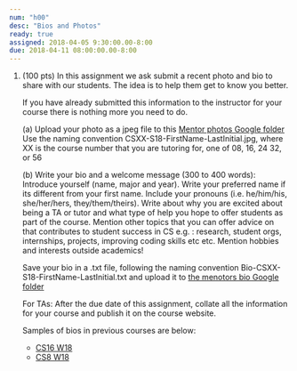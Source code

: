 ```yaml
---
num: "h00"
desc: "Bios and Photos"
ready: true 
assigned: 2018-04-05 9:30:00.00-8:00
due: 2018-04-11 08:00:00.00-8:00
---
```


<ol>



<li style="padding-bottom:1em;" markdown="1">(100 pts) In this assignment we ask submit a recent photo and bio to share with our students. The idea is to help them get to know you better. </li>
If you have already submitted this information to the instructor for your course there is nothing more you need to do.

(a) Upload your photo as a jpeg file to this [Mentor photos Google folder](https://goo.gl/emyCBN)
Use the naming convention CSXX-S18-FirstName-LastInitial.jpg, where XX is the course number that you are tutoring for, one of 08, 16, 24 32, or 56

(b) Write your bio and a welcome message (300 to 400 words): Introduce yourself (name, major and year). Write your preferred name if its different from your first name. Include your pronouns (i.e. he/him/his, she/her/hers, they/them/theirs).  Write about why you are excited about being a TA or tutor and what type of help you hope to offer students as part of the course. Mention other topics that you can offer advice on that contributes to student success in CS e.g. : research, student orgs, internships, projects, improving coding skills etc etc. Mention hobbies and interests outside academics! 

Save your bio in a .txt file, following the naming convention Bio-CSXX-S18-FirstName-LastInitial.txt and upload it to [the menotors bio Google folder](https://goo.gl/Jt9Fym)

For TAs: After the due date of this assignment, collate all the information for your course and publish it on the course website.

Samples of bios in previous courses are below:
* [CS16 W18](https://ucsb-cs16-w18.github.io/info/staff/)
* [CS8 W18](https://ucsb-cs8-w18-wang.github.io/info/staff/)

